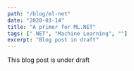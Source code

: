 ```yaml
---
path: "/blog/ml-net"
date: "2020-03-14"
title: "A primer for ML.NET"
tags: [".NET", "Machine Learning", ""]
excerpt: "Blog post in draft"
---
```


This blog post is under draft